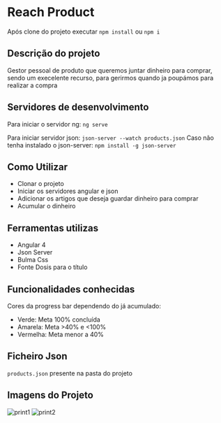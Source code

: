 # Reach Product

Após clone do projeto executar `npm install` ou `npm i`

## Descrição do projeto

Gestor pessoal de produto que queremos juntar dinheiro para comprar, sendo um execelente recurso, para gerirmos quando ja poupámos para realizar a compra

## Servidores de desenvolvimento

Para iniciar o servidor ng: `ng serve`

Para iniciar servidor json: `json-server --watch products.json`
Caso não tenha instalado o json-server: `npm install -g json-server`

## Como Utilizar

- Clonar o projeto
- Iniciar os servidores angular e json
- Adicionar os artigos que deseja guardar dinheiro para comprar
- Acumular o dinheiro

## Ferramentas utilizas

- Angular 4
- Json Server
- Bulma Css
- Fonte Dosis para o título

## Funcionalidades conhecidas

Cores da progress bar dependendo do já acumulado:

- Verde: Meta 100% concluída
- Amarela: Meta >40% e <100%
- Vermelha: Meta menor a 40%

## Ficheiro Json
`products.json` presente na pasta do projeto

## Imagens do Projeto
![print1](https://i.imgur.com/RwCFjVM.png)
![print2](https://i.imgur.com/OnPJYmw.png)